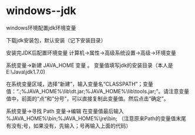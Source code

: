 # windows--jdk
windows环境配置jdk环境变量

下载jdk安装包，默认安装（记下安装目录）

安装完JDK后配置环境变量  计算机→属性→高级系统设置→高级→环境变量

系统变量→新建 JAVA_HOME 变量 。
变量值填写jdk的安装目录（本人是 E:\Java\jdk1.7.0)

在系统变量区域，选择“新建”，输入变量名“CLASSPATH”；变量值：“.;%JAVA_HOME%\lib\dt.jar;%JAVA_HOME%\lib\tools.jar;”。请注意变量值中，前面的“点“和”分号”，可以直接复制此变量值。然后点击“确定”。

系统变量→寻找 Path 变量→编辑
在变量值最后输入 %JAVA_HOME%\bin;%JAVA_HOME%\jre\bin;
（注意原来Path的变量值末尾有没有;号，如果没有，先输入；号再输入上面的代码）
